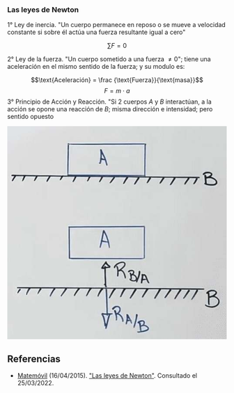 ### Las leyes de Newton

1° Ley de inercia. "Un cuerpo permanece en reposo o se mueve a velocidad constante si sobre él actúa una fuerza resultante igual a cero"

$$\sum F=0$$

2° Ley de la fuerza. "Un cuerpo sometido a una fuerza $\ne 0$"; tiene una aceleración en el mismo sentido de la fuerza; y su modulo es:

$$\text{Aceleración} = \frac {\text{Fuerza}}{\text{masa}}$$
$$F=m⋅a$$
3° Principio de Acción y Reacción. "Si 2 cuerpos $A$ y $B$ interactúan, a la acción se opone una reacción de $B$; misma dirección e intensidad; pero sentido opuesto

![](Attachments/2.-Las-leyes-de-Newton-1.jpeg)


## Referencias

- [Matemóvil](https://www.youtube.com/channel/UCvTyXJuQyAqG2UxzI8jtc2g) (16/04/2015). ["Las leyes de Newton"](https://www.youtube.com/watch?v=S3QlbbUmszE). Consultado el 25/03/2022.

